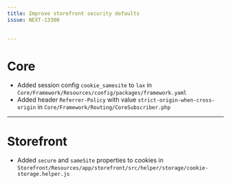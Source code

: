 ```yaml
---
title: Improve storefront security defaults
issue: NEXT-13300

 
---
```

# Core
* Added session config `cookie_samesite` to `lax` in `Core/Framework/Resources/config/packages/framework.yaml`
* Added header `Referrer-Policy` with value `strict-origin-when-cross-origin` in `Core/Framework/Routing/CoreSubscriber.php`
___
# Storefront
*  Added `secure` and `sameSite` properties to cookies in `Storefront/Resources/app/storefront/src/helper/storage/cookie-storage.helper.js`
